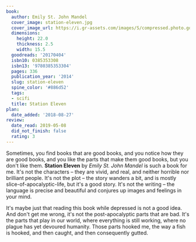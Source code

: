 ```yaml
---
book:
  author: Emily St. John Mandel
  cover_image: station-eleven.jpg
  cover_image_url: https://i.gr-assets.com/images/S/compressed.photo.goodreads.com/books/1451446835l/20170404._SX98_.jpg
  dimensions:
    height: 22.0
    thickness: 2.5
    width: 15.5
  goodreads: '20170404'
  isbn10: 0385353308
  isbn13: '9780385353304'
  pages: 336
  publication_year: '2014'
  slug: station-eleven
  spine_color: '#886d52'
  tags:
  - scifi
  title: Station Eleven
plan:
  date_added: '2018-08-27'
review:
  date_read: 2019-05-08
  did_not_finish: false
  rating: 3
---
```


Sometimes, you find books that are good books, and you notice how they are good books, and you like the parts that make them good books, but you don't like them. **Station Eleven** by *Emily St. John Mandel* is such a book for me. It's not the characters – they are vivid, and real, and neither horrible nor brilliant people. It's not the plot – the story wanders a bit, and is mostly slice-of-apocalyptic-life, but it's a good story. It's not the writing – the language is precise and beautiful and conjures up images and feelings in your mind.

It's maybe just that reading this book while depressed is not a good idea. And don't get me wrong, it's not the post-apocalyptic parts that are bad. It's the parts that play in our world, where everything is still working, where no plague has yet devoured humanity. Those parts hooked me, the way a fish is hooked, and then caught, and then consequently gutted.

